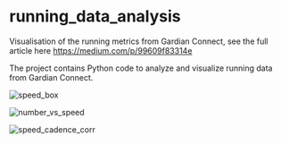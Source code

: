 # running_data_analysis
Visualisation of the running metrics from Gardian Connect, see the full article here https://medium.com/p/99609f83314e

The project contains Python code to analyze and visualize running data from Gardian Connect. 



![speed_box](https://user-images.githubusercontent.com/10358195/135541479-bd0e21fe-6582-4ac4-9bb2-77328f2a2d57.png)


![number_vs_speed](https://user-images.githubusercontent.com/10358195/135541508-dc3f68a9-a9c3-4778-90bd-e60d2d2439eb.png)

![speed_cadence_corr](https://user-images.githubusercontent.com/10358195/135541547-7b917741-8557-484a-9801-def929270d92.png)
